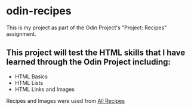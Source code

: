 # odin-recipes
This is my project as part of the Odin Project's "Project: Recipes" assignment.

## This project will test the HTML skills that I have learned through the Odin Project including:
* HTML Basics
* HTML Lists
* HTML Links and Images

Recipes and Images were used from [All Recipes](https://www.allrecipes.com)